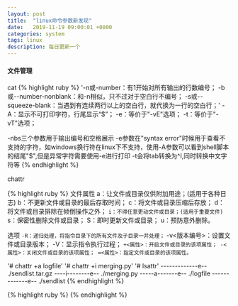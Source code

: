```yaml
---
layout: post
title:  "linux命令参数新发现"
date:   2019-11-19 09:00:01 +0800
categories: system
tags: linux
description: 每日更新一个
---
```


#### 文件管理

cat
{% highlight ruby %}
'-n或-number：有1开始对所有输出的行数编号；
-b或--number-nonblank：和-n相似，只不过对于空白行不编号；
-s或--squeeze-blank：当遇到有连续两行以上的空白行，就代换为一行的空白行；'
-A：显示不可打印字符，行尾显示“$”；
-e：等价于"-vE"选项；
-t：等价于"-vT"选项；


-nbs三个参数用于输出编号和空格展示
-e参数在"syntax error"时候用于查看不支持的字符，如windows换行符在linux下不支持，使用-A参数可以看到shell脚本的结尾"$",但是异常字符需要使用-e进行打印
-t会将tab转换为^I,同时转换中文字符等
{% endhighlight %}


chattr

{% highlight ruby %}
文件属性
a：让文件或目录仅供附加用途；(适用于各种日志)
b：不更新文件或目录的最后存取时间；
c：将文件或目录压缩后存放；
d：将文件或目录排除在倾倒操作之外；
`i：不得任意更动文件或目录；(适用于重要文件)`
s：保密性删除文件或目录；
S：即时更新文件或目录；
u：预防意外删除。

选项
`-R：递归处理，将指令目录下的所有文件及子目录一并处理；`
-v<版本编号>：设置文件或目录版本；
-V：显示指令执行过程；
`+<属性>：开启文件或目录的该项属性；
-<属性>：关闭文件或目录的该项属性；
=<属性>：指定文件或目录的该项属性。`

'# chattr +a logfile'
'# chattr +i merging.py'
'# lsattr'
-------------e-- ./sendlist.tar.gz
----i--------e-- ./merging.py
-----a-------e-- ./logfile
-------------e-- ./sendlist
{% endhighlight %}

{% highlight ruby %}
{% endhighlight %}
